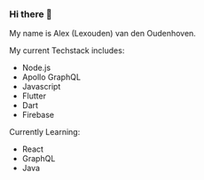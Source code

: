 ### Hi there 👋

My name is Alex (Lexouden) van den Oudenhoven.

My current Techstack includes:
- Node.js
- Apollo GraphQL
- Javascript
- Flutter
- Dart
- Firebase

Currently Learning:
- React
- GraphQL
- Java

<!--
**Lexouden/Lexouden** is a ✨ _special_ ✨ repository because its `README.md` (this file) appears on your GitHub profile.

Here are some ideas to get you started:

- 🔭 I’m currently working on ...
- 🌱 I’m currently learning ...
- 👯 I’m looking to collaborate on ...
- 🤔 I’m looking for help with ...
- 💬 Ask me about ...
- 📫 How to reach me: ...
- 😄 Pronouns: ...
- ⚡ Fun fact: ...
-->



